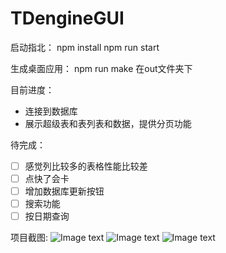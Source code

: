 # TDengineGUI
启动指北：
npm install
npm run start

生成桌面应用：
npm run make 在out文件夹下

目前进度：
- 连接到数据库
- 展示超级表和表列表和数据，提供分页功能
<!-- - 数据库更新 -->

待完成：
- [ ] 感觉列比较多的表格性能比较差
- [ ] 点快了会卡
- [ ] 增加数据库更新按钮
- [ ] 搜索功能
- [ ] 按日期查询

项目截图:
![Image text](https://github.com/skye0207/TDengineGUI/blob/main/_img/2.55.39.png)
![Image text](https://github.com/skye0207/TDengineGUI/blob/main/_img/2.55.52.png)
![Image text](https://github.com/skye0207/TDengineGUI/blob/main/_img/2.56.06.png)
